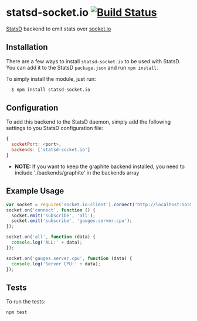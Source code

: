 # statsd-socket.io [![Build Status](https://secure.travis-ci.org/Chatham/statsd-socket.io.png?branch=master)](http://travis-ci.org/Chatham/statsd-socket.io)

[StatsD](https://github.com/etsy/statsd) backend to emit stats over [socket.io](http://socket.io/)

## Installation
There are a few ways to install `statsd-socket.io` to be used with StatsD. You can add it to the StatsD `package.json` and run `npm install`.

To simply install the module, just run:

```bash
  $ npm install statsd-socket.io
```

## Configuration
To add this backend to the StatsD daemon, simply add the following settings to you StatsD configuration file:

```js
{
  socketPort: <port>,
  backends: ['statsd-socket.io']
}
```
* __NOTE:__ If you want to keep the graphite backend installed, you need to include './backends/graphite' in the backends array

## Example Usage

```js
var socket = require('socket.io-client').connect('http://localhost:5555')
socket.on('connect', function () {
  socket.emit('subscribe', 'all');
  socket.emit('subscribe', 'gauges.server.cpu');
});

socket.on('all', function (data) {
  console.log('ALL:' + data);
});

socket.on('gauges.server.cpu', function (data) {
  console.log('Server CPU:' + data);
});
```

## Tests
To run the tests:

```js
npm test
```
